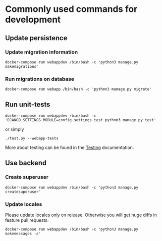 # Commonly used commands for development

## Update persistence

### Update migration information

```shell
docker-compose run webappdev /bin/bash -c 'python3 manage.py makemigrations'
```

### Run migrations on database
```shell
docker-compose run webapp /bin/bash -c 'python3 manage.py migrate'
```


## Run unit-tests

```shell
docker-compose run webappdev /bin/bash -c 'DJANGO_SETTINGS_MODULE=config.settings.test python3 manage.py test'
```
or simply
```shell
./test.py --webapp-tests
```

More about testing can be found in the [Testing](/docs/testing.md) documentation.

## Use backend

### Create superuser

```shell
docker-compose run webappdev /bin/bash -c 'python3 manage.py createsuperuser'
```

### Update locales
Please update locales only on release. Otherwise you will get huge diffs in feature pull requests.

```shell
docker-compose run webappdev /bin/bash -c 'python3 manage.py makemessages -a'
```
